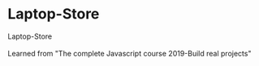# Laptop-Store
Laptop-Store
<br><br>
Learned from "The complete Javascript course 2019-Build real projects"
